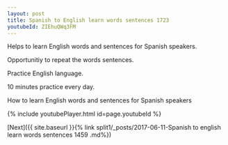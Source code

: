 ```yaml
---
layout: post
title: Spanish to English learn words sentences 1723 
youtubeId: ZIEhuQWq3FM
---
```

 
 
Helps to learn English words and sentences for Spanish speakers.

Opportunitiy to repeat the words sentences. 

Practice English language. 
 
10 minutes practice every day. 
 
How to learn English words and sentences for Spanish speakers 
 
{% include youtubePlayer.html id=page.youtubeId %}
 
 
[Next]({{ site.baseurl }}{% link  split1/_posts/2017-06-11-Spanish to english learn words sentences 1459 .md%})
 
